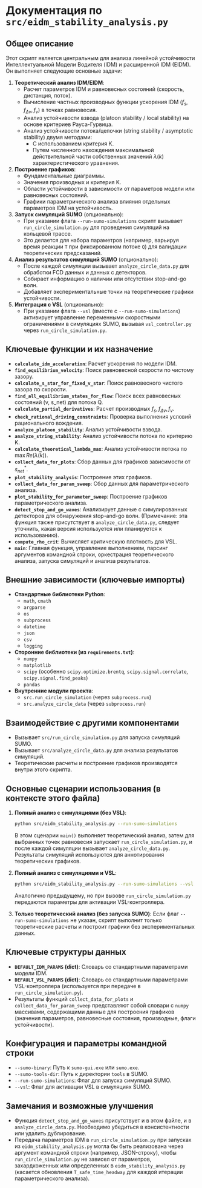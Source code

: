 # Документация по `src/eidm_stability_analysis.py`

## Общее описание

Этот скрипт является центральным для анализа линейной устойчивости Интеллектуальной Модели Водителя (IDM) и расширенной IDM (EIDM). Он выполняет следующие основные задачи:

1.  **Теоретический анализ IDM/EIDM**:
    *   Расчет параметров IDM и равновесных состояний (скорость, дистанция, поток).
    *   Вычисление частных производных функции ускорения IDM ($f_s, f_{\Delta v}, f_v$) в точках равновесия.
    *   Анализ устойчивости взвода (platoon stability / local stability) на основе критериев Рауса-Гурвица.
    *   Анализ устойчивости потока/цепочки (string stability / asymptotic stability) двумя методами:
        *   С использованием критерия K.
        *   Путем численного нахождения максимальной действительной части собственных значений $\lambda(k)$ характеристического уравнения.
2.  **Построение графиков**:
    *   Фундаментальные диаграммы.
    *   Значения производных и критерия K.
    *   Области устойчивости в зависимости от параметров модели или равновесных состояний.
    *   Графики параметрического анализа влияния отдельных параметров IDM на устойчивость.
3.  **Запуск симуляций SUMO** (опционально):
    *   При указании флага `--run-sumo-simulations` скрипт вызывает `run_circle_simulation.py` для проведения симуляций на кольцевой трассе.
    *   Это делается для набора параметров (например, варьируя время реакции `T` при фиксированном потоке `Q`) для валидации теоретических предсказаний.
4.  **Анализ результатов симуляций SUMO** (опционально):
    *   После каждой симуляции вызывает `analyze_circle_data.py` для обработки FCD данных и данных с детекторов.
    *   Собирает информацию о наличии или отсутствии stop-and-go волн.
    *   Добавляет экспериментальные точки на теоретические графики устойчивости.
5.  **Интеграция с VSL** (опционально):
    *   При указании флага `--vsl` (вместе с `--run-sumo-simulations`) активирует управление переменными скоростными ограничениями в симуляциях SUMO, вызывая `vsl_controller.py` через `run_circle_simulation.py`.

## Ключевые функции и их назначение

-   **`calculate_idm_acceleration`**: Расчет ускорения по модели IDM.
-   **`find_equilibrium_velocity`**: Поиск равновесной скорости по чистому зазору.
-   **`calculate_s_star_for_fixed_v_star`**: Поиск равновесного чистого зазора по скорости.
-   **`find_all_equilibrium_states_for_flow`**: Поиск всех равновесных состояний (v, s_net) для потока Q.
-   **`calculate_partial_derivatives`**: Расчет производных $f_s, f_{\Delta v}, f_v$.
-   **`check_rational_driving_constraints`**: Проверка выполнения условий рационального вождения.
-   **`analyze_platoon_stability`**: Анализ устойчивости взвода.
-   **`analyze_string_stability`**: Анализ устойчивости потока по критерию K.
-   **`calculate_theoretical_lambda_max`**: Анализ устойчивости потока по $\max Re(\lambda(k))$.
-   **`collect_data_for_plots`**: Сбор данных для графиков зависимости от $s^*_{net}$.
-   **`plot_stability_analysis`**: Построение этих графиков.
-   **`collect_data_for_param_sweep`**: Сбор данных для параметрического анализа.
-   **`plot_stability_for_parameter_sweep`**: Построение графиков параметрического анализа.
-   **`detect_stop_and_go_waves`**: Анализирует данные с симулированных детекторов для обнаружения stop-and-go волн. (Примечание: эта функция также присутствует в `analyze_circle_data.py`, следует уточнить, какая версия используется или планируется к использованию).
-   **`compute_rho_crit`**: Вычисляет критическую плотность для VSL.
-   **`main`**: Главная функция, управление выполнением, парсинг аргументов командной строки, оркестрация теоретического анализа, запуска симуляций и анализа результатов.

## Внешние зависимости (ключевые импорты)

-   **Стандартные библиотеки Python**:
    *   `math`, `cmath`
    *   `argparse`
    *   `os`
    *   `subprocess`
    *   `datetime`
    *   `json`
    *   `csv`
    *   `logging`
-   **Сторонние библиотеки (из `requirements.txt`)**:
    *   `numpy`
    *   `matplotlib`
    *   `scipy` (особенно `scipy.optimize.brentq`, `scipy.signal.correlate`, `scipy.signal.find_peaks`)
    *   `pandas`
-   **Внутренние модули проекта**:
    *   `src.run_circle_simulation` (через `subprocess.run`)
    *   `src.analyze_circle_data` (через `subprocess.run`)

## Взаимодействие с другими компонентами

-   Вызывает `src/run_circle_simulation.py` для запуска симуляций SUMO.
-   Вызывает `src/analyze_circle_data.py` для анализа результатов симуляций.
-   Теоретические расчеты и построение графиков производятся внутри этого скрипта.

## Основные сценарии использования (в контексте этого файла)

1.  **Полный анализ с симуляциями (без VSL)**:
    ```bash
    python src/eidm_stability_analysis.py --run-sumo-simulations
    ```
    В этом сценарии `main()` выполняет теоретический анализ, затем для выбранных точек равновесия запускает `run_circle_simulation.py`, и после каждой симуляции вызывает `analyze_circle_data.py`. Результаты симуляций используются для аннотирования теоретических графиков.

2.  **Полный анализ с симуляциями и VSL**:
    ```bash
    python src/eidm_stability_analysis.py --run-sumo-simulations --vsl
    ```
    Аналогично предыдущему, но при вызове `run_circle_simulation.py` передаются параметры для активации VSL-контроллера.

3.  **Только теоретический анализ (без запуска SUMO)**:
    Если флаг `--run-sumo-simulations` не указан, скрипт выполнит только теоретические расчеты и построит графики без экспериментальных данных.

## Ключевые структуры данных

-   **`DEFAULT_IDM_PARAMS` (dict)**: Словарь со стандартными параметрами модели IDM.
-   **`DEFAULT_VSL_PARAMS` (dict)**: Словарь со стандартными параметрами VSL-контроллера (используется при передаче в `run_circle_simulation.py`).
-   Результаты функций `collect_data_for_plots` и `collect_data_for_param_sweep` представляют собой словари с `numpy` массивами, содержащими данные для построения графиков (значения параметров, равновесные состояния, производные, флаги устойчивости).

## Конфигурация и параметры командной строки

-   `--sumo-binary`: Путь к `sumo-gui.exe` или `sumo.exe`.
-   `--sumo-tools-dir`: Путь к директории `tools` в SUMO.
-   `--run-sumo-simulations`: Флаг для запуска симуляций SUMO.
-   `--vsl`: Флаг для активации VSL в симуляциях SUMO.

## Замечания и возможные улучшения

-   Функция `detect_stop_and_go_waves` присутствует и в этом файле, и в `analyze_circle_data.py`. Необходимо убедиться в консистентности или удалить дублирование.
-   Передача параметров IDM в `run_circle_simulation.py` при запусках из `eidm_stability_analysis.py` могла бы быть реализована через аргумент командной строки (например, JSON-строку), чтобы `run_circle_simulation.py` не зависел от параметров, захардкоженных или определенных в `eidm_stability_analysis.py` (касается обновления `T_safe_time_headway` для каждой итерации параметрического анализа). 